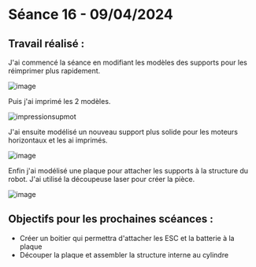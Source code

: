 # **Séance 16 - 09/04/2024**
## Travail réalisé :
J'ai commencé la séance en modifiant les modèles des supports pour les réimprimer plus rapidement.

![image](https://github.com/TibaudoRomain/ProjetAR/assets/146826729/bfd12d44-c1c9-4648-8d6b-66ab866f7712)

Puis j'ai imprimé les 2 modèles.

![impressionsupmot](https://github.com/TibaudoRomain/ProjetAR/assets/146826729/9b99227f-8b05-4b3d-9632-d36faf939be4)

J'ai ensuite modélisé un nouveau support plus solide pour les moteurs horizontaux et les ai imprimés.

![image](https://github.com/TibaudoRomain/ProjetAR/assets/146826729/f081ae00-2d5a-413b-9e80-938210fcaa2e)

Enfin j'ai modélisé une plaque pour attacher les supports à la structure du robot. J'ai utilisé la découpeuse laser pour créer la pièce.

![image](https://github.com/TibaudoRomain/ProjetAR/assets/146826729/2f3268e3-60f0-40bb-a75a-814e1b988fa5)


## Objectifs pour les prochaines scéances :
- Créer un boitier qui permettra d'attacher les ESC et la batterie à la plaque
- Découper la plaque et assembler la structure interne au cylindre
